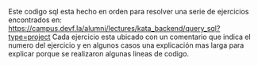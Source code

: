 Este codigo sql esta hecho en orden para resolver una serie de ejercicios encontrados en: https://campus.devf.la/alumni/lectures/kata_backend/query_sql?type=project
Cada ejercicio esta ubicado con un comentario que indica el numero del ejercicio y en algunos casos una explicación mas larga para explicar porque se realizaron algunas lineas de codigo.